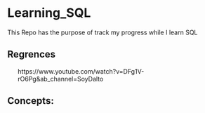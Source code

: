 # Learning_SQL
This Repo has the purpose of track my progress while I learn SQL

<h2>Regrences</h2>
<ul>
  https://www.youtube.com/watch?v=DFg1V-rO6Pg&ab_channel=SoyDalto
</ul>

<h2>Concepts:</h2>
